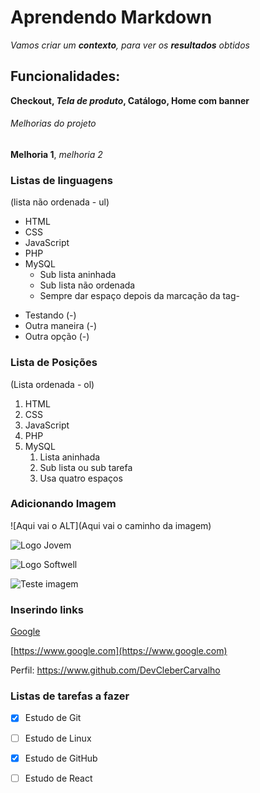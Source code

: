 # Aprendendo Markdown

*Vamos criar um **contexto**, para ver os __resultados__ obtidos*

## Funcionalidades:

__Checkout, _Tela de produto_, Catálogo, Home com banner__

###### Melhorias do projeto

**Melhoria 1**, *melhoria 2*

### Listas de linguagens 
(lista não ordenada - ul)

* HTML
* CSS
* JavaScript
* PHP
* MySQL
    * Sub lista aninhada
    * Sub lista não ordenada
    * Sempre dar espaço depois da marcação da tag- 

- Testando (-) 
- Outra maneira (-)
- Outra opção (-)


### Lista de Posições
(Lista ordenada - ol)

1. HTML
2. CSS
3. JavaScript
4. PHP
5. MySQL
    1. Lista aninhada
    2. Sub lista ou sub tarefa
    3. Usa quatro espaços

### Adicionando Imagem

![Aqui vai o ALT](Aqui vai o caminho da imagem)

![Logo Jovem](img/foto-jovem-f.jpg)

![Logo Softwell](img/Softwell.png)

![Teste imagem](https://www.pexels.com/pt-br/foto/quebrado-com-defeito-cafe-cozinhando-6272/)

### Inserindo links

[Google](https://www.google.com)

[https://www.google.com](https://www.google.com)

Perfil: https://www.github.com/DevCleberCarvalho

### Listas de tarefas a fazer

- [x] Estudo de Git
- [ ] Estudo de Linux
- [x] Estudo de GitHub
- [ ] Estudo de React
 
